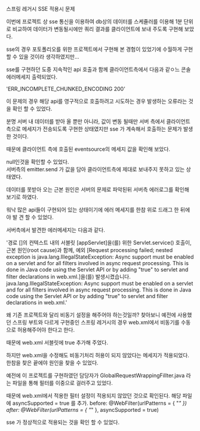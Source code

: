스프링 레거시 SSE 적용시 문제

이번에 프로젝트 상 sse 통신을 이용하여 db상의 데이터를 스케쥴러를 이용해 1분 단위로 비교하여 데이터가 변동될시에만 쿼리 결과를 클라이언트에 보내 주도록 구현해 보았다.

sse의 경우 포토폴리오를 위한 프로젝트에서 구현해 본 경험이 있었기에 수월하게 구현할 수 있을 것이라 생각하였지만...

sse를 구현하던 도중 지속적인 api 호출과 함께 클라이언트측에서 다음과 같ㅇ느 콘솔 에러메세지 출력되었다.



'ERR_INCOMPLETE_CHUNKED_ENCODING 200'


이 문제의 경우 해당 api를 영구적으로 호출하려고 시도하는 경우 발생하는 오류라는 것을 확인 할 수 있었다.

분명 서버 내 데이터를 받아 올 뿐만 아니라, 값이 변동 될때만 서버 측에서 클라이언트 측으로 메세지가 전송되도록 구현한 상태였지만 sse 가 계속해서 호출하는 문제가 발생한 것이다.



때문에 클라이언트 측에 호출된 eventsource의 메세지 값을 확인해 보았다.

null인것을 확인할 수 있었다.  
서버측의 emitter.send 가 값을 담아 클라이언트측에 제대로 보내주지 못하고 있는 상태였다.

데이터를 못받아 오는 근본 원인은 서버의 문제로 파악된뒤 서버측 에러로그를 확인해 보기로 하였다.

워낙 많은 api들이 구현되어 있는 상태이기에 에러 메세지를 한참 위로 드래그 한 뒤에야 발 견 할 수 있었다.

서버측에서 발견한 에러메세지는 다음과 같다.



'경로 []의 컨텍스트 내의 서블릿 [appServlet]을(를) 위한 Servlet.service() 호출이, 근본 원인(root cause)과 함께, 예외 [Request processing failed; nested exception is java.lang.IllegalStateException: Async support must be enabled on a servlet and for all filters involved in async request processing. This is done in Java code using the Servlet API or by adding "<async-supported>true</async-supported>" to servlet and filter declarations in web.xml.]을(를) 발생시켰습니다.
java.lang.IllegalStateException: Async support must be enabled on a servlet and for all filters involved in async request processing. This is done in Java code using the Servlet API or by adding "<async-supported>true</async-supported>" to servlet and filter declarations in web.xml.'



왜 기존 프로젝트와 달리 비동기 설정을 해주어야 하는것일까?
찾아보니 예전에 사용했던 스프링 부트와 다르게 구현중인 스프링 레거시의 경우 web.xml에서 비동기를 수동으로 허용해주어야 한다고 한다.

때문에 web.xml 서블릿에 <async-supported>true</async-supported> 추가해 주었다.

하지만 web.xml을 수정해도 비동기처리 허용이 되지 않았다는 메세지가 적용되었다.
한참을 찾은 끝에야 원인을 찾을 수 있었다.

예전에 이 프로젝트를 구현하였던 담당자가 GlobalRequestWrappingFillter.java 라는 파일을 통해 필터를 이중으로 걸러주고 있었다.

때문에 web.xml에서 적용한 필터 설정이 적용되지 않았던 것으로 확인된다.
해당 파일에 asyncSupported = true 를 추가.
before: @WebFilter(urlPatterns = { "*" })
after: @WebFilter(urlPatterns = { "*" }, asyncSupported = true)



sse 가 정상적으로 적용되는 것을 확인 할 수 있었다.
